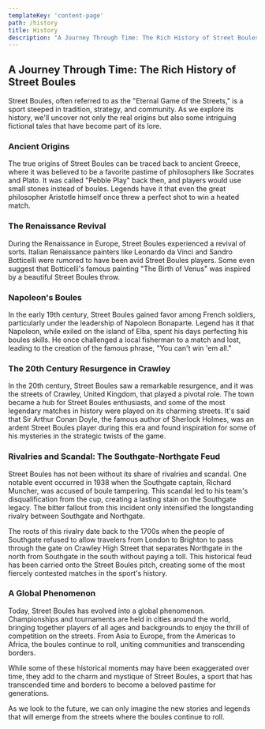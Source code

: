 ```yaml
---
templateKey: 'content-page'
path: /history
title: History
description: "A Journey Through Time: The Rich History of Street Boules"
---
```


## A Journey Through Time: The Rich History of Street Boules

Street Boules, often referred to as the "Eternal Game of the Streets," is a sport steeped in tradition, strategy, and community. As we explore its history, we'll uncover not only the real origins but also some intriguing fictional tales that have become part of its lore.

### Ancient Origins

The true origins of Street Boules can be traced back to ancient Greece, where it was believed to be a favorite pastime of philosophers like Socrates and Plato. It was called "Pebble Play" back then, and players would use small stones instead of boules. Legends have it that even the great philosopher Aristotle himself once threw a perfect shot to win a heated match.

### The Renaissance Revival

During the Renaissance in Europe, Street Boules experienced a revival of sorts. Italian Renaissance painters like Leonardo da Vinci and Sandro Botticelli were rumored to have been avid Street Boules players. Some even suggest that Botticelli's famous painting "The Birth of Venus" was inspired by a beautiful Street Boules throw.

### Napoleon's Boules

In the early 19th century, Street Boules gained favor among French soldiers, particularly under the leadership of Napoleon Bonaparte. Legend has it that Napoleon, while exiled on the island of Elba, spent his days perfecting his boules skills. He once challenged a local fisherman to a match and lost, leading to the creation of the famous phrase, "You can't win 'em all."

### The 20th Century Resurgence in Crawley

In the 20th century, Street Boules saw a remarkable resurgence, and it was the streets of Crawley, United Kingdom, that played a pivotal role. The town became a hub for Street Boules enthusiasts, and some of the most legendary matches in history were played on its charming streets. It's said that Sir Arthur Conan Doyle, the famous author of Sherlock Holmes, was an ardent Street Boules player during this era and found inspiration for some of his mysteries in the strategic twists of the game.

### Rivalries and Scandal: The Southgate-Northgate Feud

Street Boules has not been without its share of rivalries and scandal. One notable event occurred in 1938 when the Southgate captain, Richard Muncher, was accused of boule tampering. This scandal led to his team's disqualification from the cup, creating a lasting stain on the Southgate legacy. The bitter fallout from this incident only intensified the longstanding rivalry between Southgate and Northgate.

The roots of this rivalry date back to the 1700s when the people of Southgate refused to allow travelers from London to Brighton to pass through the gate on Crawley High Street that separates Northgate in the north from Southgate in the south without paying a toll. This historical feud has been carried onto the Street Boules pitch, creating some of the most fiercely contested matches in the sport's history.

### A Global Phenomenon

Today, Street Boules has evolved into a global phenomenon. Championships and tournaments are held in cities around the world, bringing together players of all ages and backgrounds to enjoy the thrill of competition on the streets. From Asia to Europe, from the Americas to Africa, the boules continue to roll, uniting communities and transcending borders.

While some of these historical moments may have been exaggerated over time, they add to the charm and mystique of Street Boules, a sport that has transcended time and borders to become a beloved pastime for generations.

As we look to the future, we can only imagine the new stories and legends that will emerge from the streets where the boules continue to roll.

